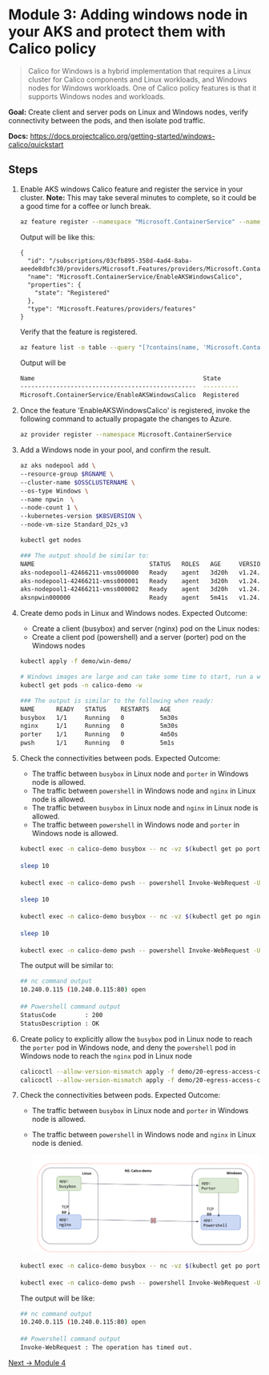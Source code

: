 # Module 3: Adding windows node in your AKS and protect them with Calico policy

>Calico for Windows is a hybrid implementation that requires a Linux cluster for Calico components and Linux workloads, and Windows nodes for Windows workloads. One of Calico policy features is that it supports Windows nodes and workloads.

**Goal:** Create client and server pods on Linux and Windows nodes, verify connectivity between the pods, and then isolate pod traffic.

**Docs:** <https://docs.projectcalico.org/getting-started/windows-calico/quickstart>

## Steps

1. Enable AKS windows Calico feature and register the service in your cluster. **Note:** This may take several minutes to complete, so it could be a good time for a coffee or lunch break.

    ```bash
    az feature register --namespace "Microsoft.ContainerService" --name "EnableAKSWindowsCalico"
    ```

    Output will be like this:

    ```text
    {
      "id": "/subscriptions/03cfb895-358d-4ad4-8aba-aeede8dbfc30/providers/Microsoft.Features/providers/Microsoft.ContainerService/features/EnableAKSWindowsCalico",
      "name": "Microsoft.ContainerService/EnableAKSWindowsCalico",
      "properties": {
        "state": "Registered"
      },
      "type": "Microsoft.Features/providers/features"
    }
    ```

   Verify that the feature is registered.

    ```bash
    az feature list -o table --query "[?contains(name, 'Microsoft.ContainerService/EnableAKSWindowsCalico')].{Name:name,State:properties.state}"
    ```

    Output will be

    ```bash
    Name                                               State
    -------------------------------------------------  ----------
    Microsoft.ContainerService/EnableAKSWindowsCalico  Registered
    ```

2. Once the feature 'EnableAKSWindowsCalico' is registered, invoke the following command to actually propagate the changes to Azure.

   ```bash
   az provider register --namespace Microsoft.ContainerService
   ```

3. Add a Windows node in your pool, and confirm the result.

   ```bash
   az aks nodepool add \
   --resource-group $RGNAME \
   --cluster-name $OSSCLUSTERNAME \
   --os-type Windows \
   --name npwin  \
   --node-count 1 \
   --kubernetes-version $K8SVERSION \
   --node-vm-size Standard_D2s_v3
   ```

   ```bash
   kubectl get nodes
   ```

   ```bash
   ### The output should be similar to:
   NAME                                STATUS   ROLES   AGE     VERSION
   aks-nodepool1-42466211-vmss000000   Ready    agent   3d20h   v1.24.6
   aks-nodepool1-42466211-vmss000001   Ready    agent   3d20h   v1.24.6
   aks-nodepool1-42466211-vmss000002   Ready    agent   3d20h   v1.24.6
   aksnpwin000000                      Ready    agent   5m41s   v1.24.6
   ```

4. Create demo pods in Linux and Windows nodes. Expected Outcome:
   - Create a client (busybox) and server (nginx) pod on the Linux nodes:
   - Create a client pod (powershell) and a server (porter) pod on the Windows nodes

    ```bash
    kubectl apply -f demo/win-demo/
    ```

    ```bash
    # Windows images are large and can take some time to start, run a watch and wait for the pods to be in running state
    kubectl get pods -n calico-demo -w
    ```

    ```bash
    ### The output is similar to the following when ready:
    NAME      READY   STATUS    RESTARTS   AGE
    busybox   1/1     Running   0          5m30s
    nginx     1/1     Running   0          5m30s
    porter    1/1     Running   0          4m50s
    pwsh      1/1     Running   0          5m1s
    ```

5. Check the connectivities between pods. Expected Outcome:  

   - The traffic between `busybox` in Linux node and `porter` in Windows node is allowed.
   - The traffic between `powershell` in Windows node and `nginx` in Linux node is allowed.
   - The traffic between `busybox` in Linux node and `nginx` in Linux node is allowed.
   - The traffic between `powershell` in Windows node and `porter` in Windows node is allowed.

   ```bash
   kubectl exec -n calico-demo busybox -- nc -vz $(kubectl get po porter -n calico-demo -o 'jsonpath={.status.podIP}') 80

   sleep 10

   kubectl exec -n calico-demo pwsh -- powershell Invoke-WebRequest -Uri http://$(kubectl get po nginx -n calico-demo -o 'jsonpath={.status.podIP}') -UseBasicParsing -TimeoutSec 5

   sleep 10

   kubectl exec -n calico-demo busybox -- nc -vz $(kubectl get po nginx -n calico-demo -o 'jsonpath={.status.podIP}') 80

   sleep 10

   kubectl exec -n calico-demo pwsh -- powershell Invoke-WebRequest -Uri http://$(kubectl get po porter -n calico-demo -o 'jsonpath={.status.podIP}') -UseBasicParsing -TimeoutSec 5

   ```
  
   The output will be similar to:

   ```bash
   ## nc command output
   10.240.0.115 (10.240.0.115:80) open

   ## Powershell command output
   StatusCode        : 200
   StatusDescription : OK
   
   ```

6. Create policy to explicitly allow the `busybox` pod in Linux node to reach the `porter` pod in Windows node, and deny the `powershell` pod in Windows node to reach the `nginx` pod in Linux node

   ```bash
   calicoctl --allow-version-mismatch apply -f demo/20-egress-access-controls/allow-busybox.yaml
   calicoctl --allow-version-mismatch apply -f demo/20-egress-access-controls/deny-nginx.yaml
   ```

7. Check the connectivities between pods. Expected Outcome:  
   - The traffic between `busybox` in Linux node and `porter` in Windows node is allowed.
   - The traffic between `powershell` in Windows node and `nginx` in Linux node is denied.

      ![demo-diagram](../img/windows-demo.png)

   ```bash
   kubectl exec -n calico-demo busybox -- nc -vz $(kubectl get po porter -n calico-demo -o 'jsonpath={.status.podIP}') 80

   kubectl exec -n calico-demo pwsh -- powershell Invoke-WebRequest -Uri http://$(kubectl get po nginx -n calico-demo -o 'jsonpath={.status.podIP}') -UseBasicParsing -TimeoutSec 5
   ```

   The output will be like:

   ```bash
   ## nc command output
   10.240.0.115 (10.240.0.115:80) open
 
   ## Powershell command output 
   Invoke-WebRequest : The operation has timed out.

[Next -> Module 4](../calicooss/wireguard-encryption.md)
